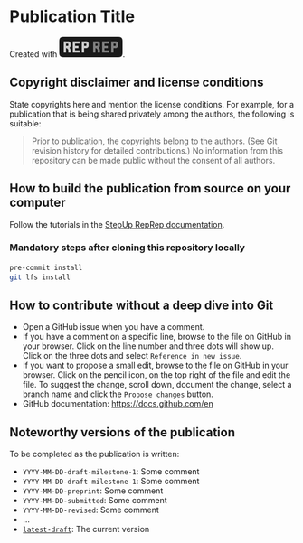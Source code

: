 # Publication Title

Created with [![Reproducible Reporting](https://raw.githubusercontent.com/reproducible-reporting/.github/main/profile/logo.svg)](https://github.com/reproducible-reporting).

## Copyright disclaimer and license conditions

State copyrights here and mention the license conditions.
For example, for a publication that is being shared privately among the authors,
the following is suitable:

> Prior to publication, the copyrights belong to the authors.
> (See Git revision history for detailed contributions.)
> No information from this repository can be made public without the consent of all authors.


## How to build the publication from source on your computer

Follow the tutorials in the [StepUp RepRep documentation](https://reproducible-reporting.github.io/stepup-reprep/).


### Mandatory steps after cloning this repository locally

```bash
pre-commit install
git lfs install
```


## How to contribute without a deep dive into Git

- Open a GitHub issue when you have a comment.
- If you have a comment on a specific line, browse to the file on GitHub in your browser.
  Click on the line number and three dots will show up.
  Click on the three dots and select `Reference in new issue`.
- If you want to propose a small edit, browse to the file on GitHub in your browser.
  Click on the pencil icon, on the top right of the file and edit the file.
  To suggest the change, scroll down, document the change, select a branch
  name and click the `Propose changes` button.
- GitHub documentation: https://docs.github.com/en


## Noteworthy versions of the publication

To be completed as the publication is written:

- `YYYY-MM-DD-draft-milestone-1`: Some comment
- `YYYY-MM-DD-draft-milestone-1`: Some comment
- `YYYY-MM-DD-preprint`:  Some comment
- `YYYY-MM-DD-submitted`:  Some comment
- `YYYY-MM-DD-revised`:  Some comment
- ...
- [`latest-draft`](latest-draft/): The current version
